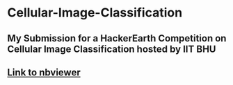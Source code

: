 # Cellular-Image-Classification

## My Submission for a HackerEarth Competition on Cellular Image Classification hosted by IIT BHU 
## [Link to nbviewer](https://nbviewer.jupyter.org/github/ucalyptus/Cellular-Image-Classification/blob/master/Vista.ipynb)
